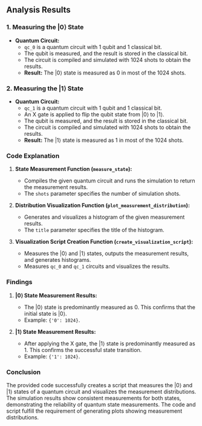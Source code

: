 ## Analysis Results

### 1. Measuring the |0⟩ State

- **Quantum Circuit:**
  - `qc_0` is a quantum circuit with 1 qubit and 1 classical bit.
  - The qubit is measured, and the result is stored in the classical bit.
  - The circuit is compiled and simulated with 1024 shots to obtain the results.
  - **Result:** The |0⟩ state is measured as 0 in most of the 1024 shots.

### 2. Measuring the |1⟩ State

- **Quantum Circuit:**
  - `qc_1` is a quantum circuit with 1 qubit and 1 classical bit.
  - An X gate is applied to flip the qubit state from |0⟩ to |1⟩.
  - The qubit is measured, and the result is stored in the classical bit.
  - The circuit is compiled and simulated with 1024 shots to obtain the results.
  - **Result:** The |1⟩ state is measured as 1 in most of the 1024 shots.

### Code Explanation

1. **State Measurement Function (`measure_state`):**
   - Compiles the given quantum circuit and runs the simulation to return the measurement results.
   - The `shots` parameter specifies the number of simulation shots.

2. **Distribution Visualization Function (`plot_measurement_distribution`):**
   - Generates and visualizes a histogram of the given measurement results.
   - The `title` parameter specifies the title of the histogram.

3. **Visualization Script Creation Function (`create_visualization_script`):**
   - Measures the |0⟩ and |1⟩ states, outputs the measurement results, and generates histograms.
   - Measures `qc_0` and `qc_1` circuits and visualizes the results.

### Findings

1. **|0⟩ State Measurement Results:**
   - The |0⟩ state is predominantly measured as 0. This confirms that the initial state is |0⟩.
   - Example: `{'0': 1024}`.

2. **|1⟩ State Measurement Results:**
   - After applying the X gate, the |1⟩ state is predominantly measured as 1. This confirms the successful state transition.
   - Example: `{'1': 1024}`.

### Conclusion

The provided code successfully creates a script that measures the |0⟩ and |1⟩ states of a quantum circuit and visualizes the measurement distributions. The simulation results show consistent measurements for both states, demonstrating the reliability of quantum state measurements. The code and script fulfill the requirement of generating plots showing measurement distributions.
